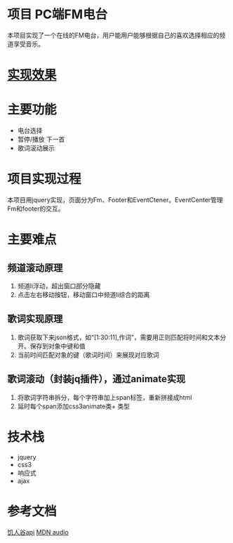 # 项目 PC端FM电台
本项目实现了一个在线的FM电台，用户能用户能够根据自己的喜欢选择相应的频道享受音乐。
# [实现效果](https://wheadplus.github.io/projects-demo/js/headMusic-pc/music.html)
# 主要功能
- 电台选择
- 暂停/播放 下一首
- 歌词滚动展示
# 项目实现过程
本项目用jquery实现，页面分为Fm、Footer和EventCtener。EventCenter管理Fm和footer的交互。
# 主要难点
## 频道滚动原理
1. 频道li浮动，超出窗口部分隐藏
2. 点击左右移动按钮，移动窗口中频道li综合的距离

## 歌词实现原理
1. 歌词获取下来json格式，如“[1:30:11],作词”，需要用正则匹配将时间和文本分开。保存到对象中键和值
2. 当前时间匹配对象的键（歌词时间）来展现对应歌词
## 歌词滚动（封装jq插件），通过animate实现
1. 将歌词字符串拆分，每个字符串加上span标签，重新拼接成html
2. 延时每个span添加css3animate类+ 类型
# 技术栈
- jquery
- css3
- 响应式
- ajax

# 参考文档
[饥人谷api](http://api.jirengu.com/)
[MDN audio](https://developer.mozilla.org/zh-CN/docs/Web/HTML/Element/audio)
